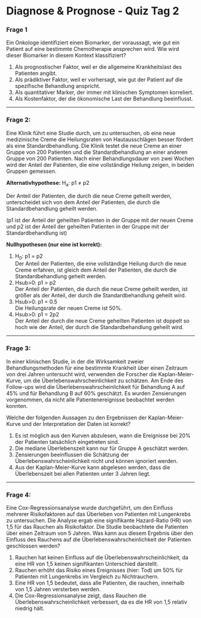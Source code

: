 # Diagnose & Prognose - Quiz Tag 2

### Frage 1 

Ein Onkologe identifiziert einen Biomarker, der voraussagt, wie gut ein Patient auf eine bestimmte Chemotherapie ansprechen wird. Wie wird dieser Biomarker in diesem Kontext klassifiziert?<br> 
  
1)  Als prognostischer Faktor, weil er die allgemeine Krankheitslast des Patienten angibt.<br>  
2)  Als prädiktiver Faktor, weil er vorhersagt, wie gut der Patient auf die spezifische Behandlung anspricht.<br>  
3)  Als quantitativer Marker, der immer mit klinischen Symptomen korreliert.<br>  
4)  Als Kostenfaktor, der die ökonomische Last der Behandlung beeinflusst. <br>  

---

### Frage 2:   
Eine Klinik führt eine Studie durch, um zu untersuchen, ob eine neue medizinische Creme die Heilungsraten von Hautausschlägen besser fördert als eine Standardbehandlung. Die Klinik testet die neue Creme an einer Gruppe von 200 Patienten und die Standardbehandlung an einer anderen Gruppe von 200 Patienten. Nach einer Behandlungsdauer von zwei Wochen wird der Anteil der Patienten, die eine vollständige Heilung zeigen, in beiden Gruppen gemessen.

**Alternativhypothese:**
H<sub>a</sub>: p1 ≠ p2

Der Anteil der Patienten, die durch die neue Creme geheilt werden, unterscheidet sich von dem Anteil der Patienten, die durch die Standardbehandlung geheilt werden.

(p1 ist der Anteil der geheilten Patienten in der Gruppe mit der neuen Creme und p2 ist der Anteil der geheilten Patienten in der Gruppe mit der Standardbehandlung ist)

**Nullhypothesen (nur eine ist korrekt):**
  
1) H<sub>0</sub>: p1 = p2  
   Der Anteil der Patienten, die eine vollständige Heilung durch die neue Creme erfahren, ist gleich dem Anteil der Patienten, die durch die Standardbehandlung geheilt werden.  
2) Hsub>0</sub>: p1 > p2  
   Der Anteil der Patienten, die durch die neue Creme geheilt werden, ist größer als der Anteil, der durch die Standardbehandlung geheilt wird.    
3) Hsub>0</sub>: p1 = 0.5  
   Die Heilungsrate der neuen Creme ist 50%.   
4) Hsub>0</sub>: p1 = 2p2  
   Der Anteil der durch die neue Creme geheilten Patienten ist doppelt so hoch wie der Anteil, der durch die Standardbehandlung geheilt wird.   
   
---

### Frage 3:  
In einer klinischen Studie, in der die Wirksamkeit zweier Behandlungsmethoden für eine bestimmte Krankheit über einen Zeitraum von drei Jahren untersucht wird, verwenden die Forscher die Kaplan-Meier-Kurve, um die Überlebenswahrscheinlichkeit zu schätzen. Am Ende des Follow-ups wird die Überlebenswahrscheinlichkeit für Behandlung A auf 45% und für Behandlung B auf 60% geschätzt. Es wurden Zensierungen vorgenommen, da nicht alle Patientenereignisse beobachtet werden konnten.

Welche der folgenden Aussagen zu den Ergebnissen der Kaplan-Meier-Kurve und der Interpretation der Daten ist korrekt?
  
1) Es ist möglich aus den Kurven abzulesen, wann die Ereignisse bei 20% der Patienten tatsächlich eingetreten sind.  
2) Die mediane Überlebenszeit kann nur für Gruppe A geschätzt werden.  
3) Zensierungen beeinflussen die Schätzung der Überlebenswahrscheinlichkeit nicht und können ignoriert werden.  
4) Aus der Kaplan-Meier-Kurve kann abgelesen werden, dass die Überlebenszeit bei allen Patienten unter 3 Jahren liegt.  

---

### Frage 4:  
Eine Cox-Regressionsanalyse wurde durchgeführt, um den Einfluss mehrerer Risikofaktoren auf das Überleben von Patienten mit Lungenkrebs zu untersuchen. Die Analyse ergab eine signifikante Hazard-Ratio (HR) von 1,5 für das Rauchen als Risikofaktor. Die Studie beobachtete die Patienten über einen Zeitraum von 5 Jahren. Was kann aus diesem Ergebnis über den Einfluss des Rauchens auf die Überlebenswahrscheinlichkeit der Patienten geschlossen werden?  
  
1) Rauchen hat keinen Einfluss auf die Überlebenswahrscheinlichkeit, da eine HR von 1,5 keinen signifikanten Unterschied darstellt.  
2) Rauchen erhöht das Risiko eines Ereignisses (hier: Tod) um 50% für Patienten mit Lungenkrebs im Vergleich zu Nichtrauchern.  
3) Eine HR von 1,5 bedeutet, dass alle Patienten, die rauchen, innerhalb von 1,5 Jahren versterben werden.  
4) Die Cox-Regressionsanalyse zeigt, dass Rauchen die Überlebenswahrscheinlichkeit verbessert, da es die HR von 1,5 relativ niedrig hält.  


